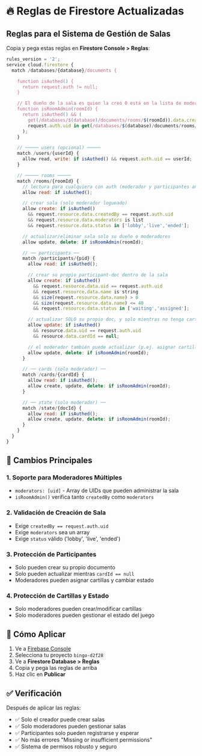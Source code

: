 # 🔥 Reglas de Firestore Actualizadas

## Reglas para el Sistema de Gestión de Salas

Copia y pega estas reglas en **Firestore Console > Reglas**:

```javascript
rules_version = '2';
service cloud.firestore {
  match /databases/{database}/documents {

    function isAuthed() {
      return request.auth != null;
    }

    // El dueño de la sala es quien la creó O está en la lista de moderadores
    function isRoomAdmin(roomId) {
      return isAuthed() && (
        get(/databases/$(database)/documents/rooms/$(roomId)).data.createdBy == request.auth.uid ||
        request.auth.uid in get(/databases/$(database)/documents/rooms/$(roomId)).data.moderators
      );
    }

    // ───── users (opcional) ─────
    match /users/{userId} {
      allow read, write: if isAuthed() && request.auth.uid == userId;
    }

    // ───── rooms ─────
    match /rooms/{roomId} {
      // lectura para cualquiera con auth (moderador y participantes anónimos)
      allow read: if isAuthed();

      // crear sala (solo moderador logueado)
      allow create: if isAuthed()
        && request.resource.data.createdBy == request.auth.uid
        && request.resource.data.moderators is list
        && request.resource.data.status in ['lobby','live','ended'];

      // actualizar/eliminar sala solo su dueño o moderadores
      allow update, delete: if isRoomAdmin(roomId);

      // ── participants ──
      match /participants/{pid} {
        allow read: if isAuthed();

        // crear su propio participant-doc dentro de la sala
        allow create: if isAuthed()
          && request.resource.data.uid == request.auth.uid
          && request.resource.data.name is string
          && size(request.resource.data.name) > 0
          && size(request.resource.data.name) <= 40
          && request.resource.data.status in ['waiting','assigned'];

        // actualizar SOLO su propio doc, y solo mientras no tenga cartilla asignada
        allow update: if isAuthed()
          && resource.data.uid == request.auth.uid
          && resource.data.cardId == null;

        // el moderador también puede actualizar (p.ej. asignar cartilla/cambiar estado)
        allow update, delete: if isRoomAdmin(roomId);
      }

      // ── cards (solo moderador) ──
      match /cards/{cardId} {
        allow read: if isAuthed();
        allow create, update, delete: if isRoomAdmin(roomId);
      }

      // ── state (solo moderador) ──
      match /state/{docId} {
        allow read: if isAuthed();
        allow create, update, delete: if isRoomAdmin(roomId);
      }
    }
  }
}
```

## 🔧 Cambios Principales

### 1. **Soporte para Moderadores Múltiples**
- `moderators: [uid]` - Array de UIDs que pueden administrar la sala
- `isRoomAdmin()` verifica tanto `createdBy` como `moderators`

### 2. **Validación de Creación de Sala**
- Exige `createdBy == request.auth.uid`
- Exige `moderators` sea un array
- Exige `status` válido ('lobby', 'live', 'ended')

### 3. **Protección de Participantes**
- Solo pueden crear su propio documento
- Solo pueden actualizar mientras `cardId == null`
- Moderadores pueden asignar cartillas y cambiar estado

### 4. **Protección de Cartillas y Estado**
- Solo moderadores pueden crear/modificar cartillas
- Solo moderadores pueden gestionar el estado del juego

## 🚀 Cómo Aplicar

1. Ve a [Firebase Console](https://console.firebase.google.com/)
2. Selecciona tu proyecto `bingo-d2f28`
3. Ve a **Firestore Database > Reglas**
4. Copia y pega las reglas de arriba
5. Haz clic en **Publicar**

## ✅ Verificación

Después de aplicar las reglas:
- ✅ Solo el creador puede crear salas
- ✅ Solo moderadores pueden gestionar salas
- ✅ Participantes solo pueden registrarse y esperar
- ✅ No más errores "Missing or insufficient permissions"
- ✅ Sistema de permisos robusto y seguro
